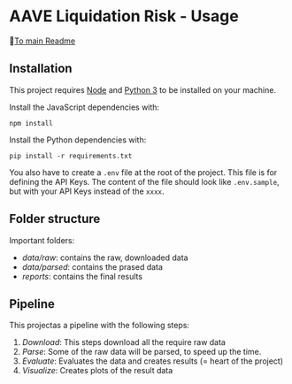 # AAVE Liquidation Risk - Usage

🔗[To main Readme](../README.md)

## Installation

This project requires [Node](https://nodejs.org/en/) and [Python 3](https://www.python.org/downloads/) to be installed on your machine.

Install the JavaScript dependencies with:

```console
npm install
```

Install the Python dependencies with:

```console
pip install -r requirements.txt
```

You also have to create a `.env` file at the root of the project. This file is for defining the API Keys. The content of the file should look like `.env.sample`, but with your API Keys instead of the `xxxx`.

## Folder structure

Important folders:

- *data/raw*: contains the raw, downloaded data
- *data/parsed*: contains the prased data
- *reports*: contains the final results  

## Pipeline

This projectas a pipeline with the following steps:

1. *Download*: This steps download all the require raw data
2. *Parse*: Some of the raw data will be parsed, to speed up the time.
3. *Evaluate*: Evaluates the data and creates results (= heart of the project)
4. *Visualize*: Creates plots of the result data
